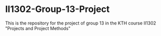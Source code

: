 # II1302-Group-13-Project
This is the repository for the project of group 13 in the KTH course II1302 "Projects and Project Methods"
